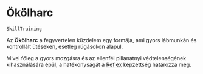 # Ökölharc

`SkillTraining`

Az **Ökölharc** a fegyvertelen küzdelem egy formája, ami gyors lábmunkán és kontrollált ütéseken, esetleg rúgásokon alapul.

Mivel főleg a gyors mozgásra és az ellenfél pillanatnyi védtelenségének kihasználására épül, a hatékonyságát a [Reflex](skill:reactions) képzettség határozza meg.